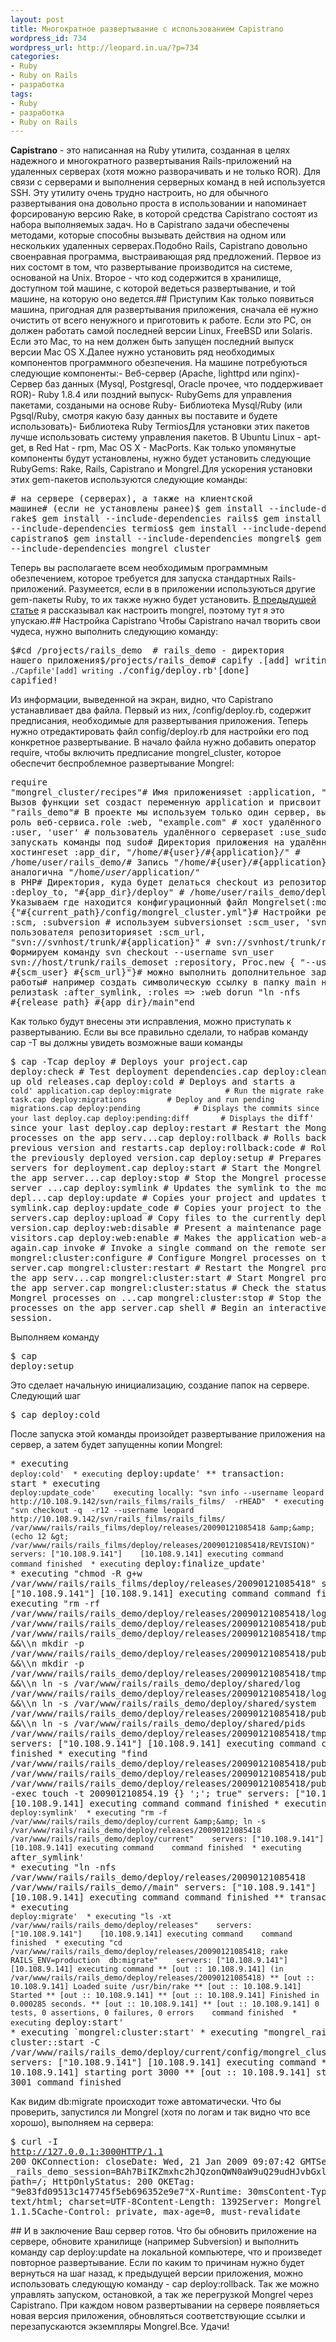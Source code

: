 ```yaml
---
layout: post
title: Многократное развертывание с использованием Capistrano
wordpress_id: 734
wordpress_url: http://leopard.in.ua/?p=734
categories:
- Ruby
- Ruby on Rails
- разработка
tags:
- Ruby
- разработка
- Ruby on Rails
---
```

**Capistrano** - это написанная на Ruby утилита, созданная в целях надежного и многократного развертывания Rails-приложений на удаленных серверах (хотя можно разворачивать и не только ROR). Для связи с серверами и выполнения серверных команд в ней используется SSH. Эту утилиту очень трудно настроить, но для обычного развертывания она довольно проста в использовании и напоминает форсированую версию Rake, в которой средства Capistrano состоят из набора выполняемых задач. Но в Capistrano задачи обеспечены методами, которые способны вызывать действия на одном или нескольких удаленных серверах.Подобно Rails, Capistrano довольно своенравная программа, выстраивающая ряд предложений. Первое из них состомт в том, что развертывание производится на системе, основаной на Unix. Второе - что код содержится в хранилище, доступном той машине, с которой ведеться развертывание, и той машине, на которую оно ведется.<!--more-->## Приступим
Как только появиться машина, пригодная для развертывания приложения, сначала её нужно очистить от всего ненужного и приготовить к работе. Если это PC, он должен работать самой последней версии Linux, FreeBSD или Solaris. Если это Mac, то на нем должен быть запущен последний выпуск версии Mac OS X.Далее нужно установить ряд необходимых компонентов программного обезпечения. На машине потребуються следующие компоненты:- Веб-сервер (Apache, lighttpd или nginx)- Сервер баз данных (Mysql, Postgresql, Oracle прочее, что поддерживает ROR)- Ruby 1.8.4 или поздний выпуск- RubyGems для управления пакетами, создаными на основе Ruby- Библиотека Mysql/Ruby (или Pgsql/Ruby, смотря какую базу данных вы поставите и будете использовать)- Библиотека Ruby TermiosДля установки этих пакетов лучше использовать систему управления пакетов. В Ubuntu Linux - apt-get, в Red Hat - rpm, Mac OS X - MacPorts. Как только упомянутые компоненты будут установлены, нужно будет установить следующие RubyGems: Rake, Rails, Capistrano и Mongrel.Для ускорения установки этих gem-пакетов используются следующие команды:<pre lang="sh"># на сервере (серверах), а также на клиентской машине# (если не установлены ранее)$ gem install --include-dependencies rake$ gem install --include-dependencies rails$ gem install --include-dependencies termios$ gem install --include-dependencies capistrano$ gem install --include-dependencies mongrel$ gem install --include-dependencies mongrel_cluster</pre>Теперь вы располагаете всем необходимым программным обезпечением, которое требуется для запуска стандартных Rails-приложений. Разумеется, если в в приложении используються другие gem-пакеты Ruby, то их также нужно будет установить. [В предыдущей статье](http://leopard.in.ua/2008/12/22/podnimaem-prodakshn-server-dlya-ror-na-linuks-debian-ubuntu/) я рассказывал как настроить mongrel, поэтому тут я это упускаю.## Настройка Capistrano
Чтобы Capistrano начал творить свои чудеса, нужно выполнить следующию команду:<pre lang="sh">$#cd /projects/rails_demo  # rails_demo - директория нашего приложения$/projects/rails_demo# capify .[add] writing `./Capfile'[add] writing `./config/deploy.rb'[done] capified!</pre>Из информации, выведенной на экран, видно, что Capistrano устанавливает два файла. Первый из них, /config/deploy.rb, содержит предписания, необходимые для развертывания приложения. Теперь нужно отредактировать файл config/deploy.rb для настройки его под конкретное развертывание. В начало файла нужно добавить оператор require, чтобы включить предписание mongrel_cluster, которое обеспечит беспроблемное развертывание Mongrel:<pre lang="ruby">require "mongrel_cluster/recipes"# Имя приложенияset :application, "rails_demo"# Вызов функции set создаст переменную application и присвоит ей значение "rails_demo"# В проекте мы используем только один сервер, выполняющий роль веб-сервиса.role :web, "example.com" # хост удалённого сервераset :user, 'user' # пользователь удалённого сервераset :use_sudo, false # не запускать команды под sudo# Директория приложения на удалённом хостингеset :app_dir, "/home/#{user}/#{application}/" # /home/user/rails_demo/# Запись "/home/#{user}/#{application}/" аналогична "/home/$user/$application/" в PHP# Директория, куда будет делаться checkout из репозиторияset :deploy_to, "#{app_dir}/deploy" # /home/user/rails_demo/deploy# Указываем где находится конфигурационный файл Mongrelset(:mongrel_conf) {"#{current_path}/config/mongrel_cluster.yml"}# Настройки репозиторияset :scm, :subversion # используем subversionset :scm_user, 'svn_user' # имя пользователя репозиторияset :scm_url, "svn://svnhost/trunk/#{application}" # svn://svnhost/trunk/rails_demo/# Формируем команду svn checkout --username svn_user svn://host/trunk/rails_demoset :repository, Proc.new { "--username #{scm_user} #{scm_url}"}# можно выполнить дополнительное задание после работы# например создать символическую ссылку в папку main на текущий релизtask :after_symlink, :roles =&gt; :web dorun "ln -nfs #{release_path} #{app_dir}/main"end</pre>Как только будут внесены эти исправления, можно приступать к развертыванию. Если вы все правильно сделали, то набрав команду cap -T вы должны увидеть возможные ваши команды<pre lang="sh">$ cap -Tcap deploy                    # Deploys your project.cap deploy:check              # Test deployment dependencies.cap deploy:cleanup            # Clean up old releases.cap deploy:cold               # Deploys and starts a `cold' application.cap deploy:migrate            # Run the migrate rake task.cap deploy:migrations         # Deploy and run pending migrations.cap deploy:pending            # Displays the commits since your last deploy.cap deploy:pending:diff       # Displays the `diff' since your last deploy.cap deploy:restart            # Restart the Mongrel processes on the app serv...cap deploy:rollback           # Rolls back to a previous version and restarts.cap deploy:rollback:code      # Rolls back to the previously deployed version.cap deploy:setup              # Prepares one or more servers for deployment.cap deploy:start              # Start the Mongrel processes on the app server...cap deploy:stop               # Stop the Mongrel processes on the app server ...cap deploy:symlink            # Updates the symlink to the most recently depl...cap deploy:update             # Copies your project and updates the symlink.cap deploy:update_code        # Copies your project to the remote servers.cap deploy:upload             # Copy files to the currently deployed version.cap deploy:web:disable        # Present a maintenance page to visitors.cap deploy:web:enable         # Makes the application web-accessible again.cap invoke                    # Invoke a single command on the remote servers.cap mongrel:cluster:configure # Configure Mongrel processes on the app server.cap mongrel:cluster:restart   # Restart the Mongrel processes on the app serv...cap mongrel:cluster:start     # Start Mongrel processes on the app server.cap mongrel:cluster:status    # Check the status of the Mongrel processes on ...cap mongrel:cluster:stop      # Stop the Mongrel processes on the app server.cap shell                     # Begin an interactive Capistrano session.</pre>Выполняем команду<pre lang="sh">$ cap deploy:setup</pre>Это сделает начальную инициализацию, создание папок на сервере. Следующий шаг<pre lang="sh">$ cap deploy:cold</pre>После запуска этой команды произойдет развертывание приложения на сервер, а затем будет запущенны копии Mongrel:<pre lang="sh">* executing `deploy:cold'  * executing `deploy:update' ** transaction: start  * executing `deploy:update_code'    executing locally: "svn info --username leopard http://10.108.9.142/svn/rails_films/rails_films/  -rHEAD"  * executing "svn checkout -q  -r12 --username leopard http://10.108.9.142/svn/rails_films/rails_films/ /var/www/rails/rails_films/deploy/releases/20090121085418 &amp;&amp; (echo 12 &gt; /var/www/rails/rails_films/deploy/releases/20090121085418/REVISION)"    servers: ["10.108.9.141"]    [10.108.9.141] executing command    command finished  * executing `deploy:finalize_update'  * executing "chmod -R g+w /var/www/rails/rails_films/deploy/releases/20090121085418"    servers: ["10.108.9.141"]    [10.108.9.141] executing command    command finished  * executing "rm -rf /var/www/rails/rails_demo/deploy/releases/20090121085418/log /var/www/rails/rails_demo/deploy/releases/20090121085418/public/system /var/www/rails/rails_demo/deploy/releases/20090121085418/tmp/pids &amp;&amp;\\\n      mkdir -p /var/www/rails/rails_demo/deploy/releases/20090121085418/public &amp;&amp;\\\n      mkdir -p /var/www/rails/rails_demo/deploy/releases/20090121085418/tmp &amp;&amp;\\\n      ln -s /var/www/rails/rails_demo/deploy/shared/log /var/www/rails/rails_demo/deploy/releases/20090121085418/log &amp;&amp;\\\n      ln -s /var/www/rails/rails_demo/deploy/shared/system /var/www/rails/rails_demo/deploy/releases/20090121085418/public/system &amp;&amp;\\\n      ln -s /var/www/rails/rails_demo/deploy/shared/pids /var/www/rails/rails_demo/deploy/releases/20090121085418/tmp/pids"    servers: ["10.108.9.141"]    [10.108.9.141] executing command    command finished  * executing "find /var/www/rails/rails_demo/deploy/releases/20090121085418/public/images /var/www/rails/rails_demo/deploy/releases/20090121085418/public/stylesheets /var/www/rails/rails_demo/deploy/releases/20090121085418/public/javascripts -exec touch -t 200901210854.19 {} ';'; true"    servers: ["10.108.9.141"]    [10.108.9.141] executing command    command finished  * executing `deploy:symlink'  * executing "rm -f /var/www/rails/rails_demo/deploy/current &amp;&amp; ln -s /var/www/rails/rails_demo/deploy/releases/20090121085418 /var/www/rails/rails_demo/deploy/current"    servers: ["10.108.9.141"]    [10.108.9.141] executing command    command finished  * executing `after_symlink'  * executing "ln -nfs /var/www/rails/rails_demo/deploy/releases/20090121085418 /var/www/rails/rails_demo//main"    servers: ["10.108.9.141"]    [10.108.9.141] executing command    command finished ** transaction: commit  * executing `deploy:migrate'  * executing "ls -xt /var/www/rails/rails_demo/deploy/releases"    servers: ["10.108.9.141"]    [10.108.9.141] executing command    command finished  * executing "cd /var/www/rails/rails_demo/deploy/releases/20090121085418; rake RAILS_ENV=production  db:migrate"    servers: ["10.108.9.141"]    [10.108.9.141] executing command ** [out :: 10.108.9.141] (in /var/www/rails/rails_demo/deploy/releases/20090121085418) ** [out :: 10.108.9.141] Loaded suite /usr/bin/rake ** [out :: 10.108.9.141] Started ** [out :: 10.108.9.141] ** [out :: 10.108.9.141] Finished in 0.000285 seconds. ** [out :: 10.108.9.141] ** [out :: 10.108.9.141] 0 tests, 0 assertions, 0 failures, 0 errors    command finished  * executing `deploy:start'  * executing `mongrel:cluster:start'  * executing "mongrel_rails cluster::start -C /var/www/rails/rails_demo/deploy/current/config/mongrel_cluster.yml"    servers: ["10.108.9.141"]    [10.108.9.141] executing command ** [out :: 10.108.9.141] starting port 3000 ** [out :: 10.108.9.141] starting port 3001    command finished</pre>Как видим db:migrate происходит тоже автоматически. Что бы проверить, запустился ли Mongrel (хотя по логам и так видно что все хорошо), выполняем на сервера:<pre lang="sh">$ curl -I http://127.0.0.1:3000HTTP/1.1 200 OKConnection: closeDate: Wed, 21 Jan 2009 09:07:42 GMTSet-Cookie: _rails_demo_session=BAh7BiIKZmxhc2hJQzonQWN0aW9uQ29udHJvbGxlcjo6Rmxhc2g6OkZsYXNoSGFzaHsABjoKQHVzZWR7AA%3D%3D--b005599b2682d41b58913b29b3a6d90b9df0a6a1; path=/; HttpOnlyStatus: 200 OKETag: "9e83fd09513c147745f5eb696352e9e7"X-Runtime: 30msContent-Type: text/html; charset=UTF-8Content-Length: 1392Server: Mongrel 1.1.5Cache-Control: private, max-age=0, must-revalidate</pre>## И в заключение
Ваш сервер готов. Что бы обновить приложение на сервере, обновите хранилище (например Subversion) и выполнить команду cap deploy:update на локальной компьютере, что и произведет повторное развертывание. Если по каким то причинам нужно будет вернуться на шаг назад, к предыдущей версии приложения, можно использовать следующую команду - cap deploy:rollback. Так же можно управлять запуском, остановкой, а так же перегрузкой Mongrel через Capistrano. При каждом новом развертывании на сервере появляеться новая версия приложения, обновляться соответствующие ссылки и перезапускаются экземпляры Mongrel.Все. Удачи!
